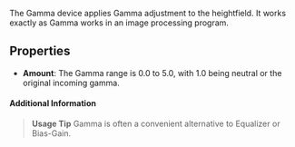 The Gamma device applies Gamma adjustment to the heightfield. It works exactly as Gamma works in an image processing program.

## Properties

- **Amount**: The Gamma range is 0.0 to 5.0, with 1.0 being neutral or the original incoming gamma.

#### Additional Information

> **Usage Tip**
> Gamma is often a convenient alternative to Equalizer or Bias-Gain.
